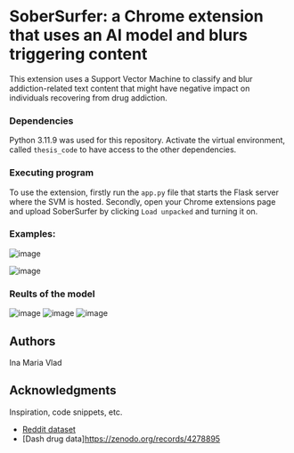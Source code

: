 # SoberSurfer: a Chrome extension that uses an AI model and blurs triggering content

This extension uses a Support Vector Machine to classify and blur addiction-related text content that might have negative impact on individuals recovering from drug addiction.

### Dependencies

Python 3.11.9 was used for this repository. Activate the virtual environment, called `thesis_code` to have access to the other dependencies.

### Executing program

To use the extension, firstly run the `app.py` file that starts the Flask server where the SVM is hosted. 
Secondly, open your Chrome extensions page and upload SoberSurfer by clicking `Load unpacked` and turning it on.

### Examples:

![image](https://github.com/inavld/Chrome-extension-for-drug-addiction/assets/130556930/4607bf3f-0cb8-4671-8394-24361b61c34f)

![image](https://github.com/inavld/Chrome-extension-for-drug-addiction/assets/130556930/bdb5edc1-f5f9-4a1b-9677-a6d636f11bb0)

### Reults of the model
![image](https://github.com/inavld/Chrome-extension-for-drug-addiction/assets/130556930/b3d89833-7a5b-4bc8-b29d-6e7876c457ec)
![image](https://github.com/inavld/Chrome-extension-for-drug-addiction/assets/130556930/8ca95795-1953-41b3-8c3f-64b0917b9a4d)
![image](https://github.com/inavld/Chrome-extension-for-drug-addiction/assets/130556930/8e711ccc-0cef-41d5-9cc3-4a271d7113e0)

## Authors

Ina Maria Vlad

## Acknowledgments

Inspiration, code snippets, etc.
* [Reddit dataset](https://www.kaggle.com/datasets/prakharrathi25/reddit-data-huge)
* [Dash drug data]https://zenodo.org/records/4278895
